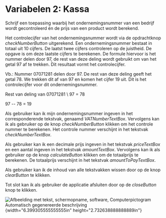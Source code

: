 # Variabelen 2: Kassa

Schrijf een toepassing waarbij het ondernemingsnummer van een bedrijf
wordt gecontroleerd én de prijs van een product wordt berekend.

Het controlecijfer van het ondernemingsnummer wordt via de opdrachtknop
*checkNumberButton* uitgerekend. Een ondernemingsnummer bestaat in
totaal uit 10 cijfers. De laatst twee cijfers controleren op de
juistheid. De opgave is om deze laatste cijfers te berekenen. De formule
hiervoor is het nummer delen door 97, de rest van deze deling wordt
gebruikt om van het getal 97 af te trekken. Dit resultaat vormt het
controlecijfer.

Vb.: Nummer 07071281 delen door 97. De rest van deze deling geeft het
getal 78. We trekken dit af van 97 en komen het cijfer 19 uit. Dit is
het controlecijfer voor dit ondernemingsnummer.

Rest van deling van 07071281 \\ 97 = 78

97 -- 78 = 19

Als gebruiker kan ik mijn ondernemingsnummer ingeven in het
corresponderende tekstvak, genaamd *VATNumberTextBox*. Vervolgens kan ik
als gebruiker op de knop *checkNumberButton* klikken om het controle
nummer te berekenen. Het controle nummer verschijnt in het tekstvak
*checkNumberTextBox*.

Als gebruiker kan ik een decimale prijs ingeven in het tekstvak
*priceTextBox* en een aantal ingeven in het tekstvak *amountTextBox*.
Vervolgens kan ik als gebruiker op de knop *calculateButton* klikken om
de totaalprijs te berekenen. De totaalprijs verschijnt in het tekstvak
*amountToPayTextBox*.

Als gebruiker kan ik de inhoud van alle tekstvakken wissen door op de
knop *clearButton* te klikken.

Tot slot kan ik als gebruiker de applicatie afsluiten door op de
*closeButton* knop te klikken.

![Afbeelding met tekst, schermopname, software, Computerpictogram
Automatisch gegenereerde
beschrijving](./media/image1.png){width="6.399305555555555in"
height="2.732638888888889in"}
